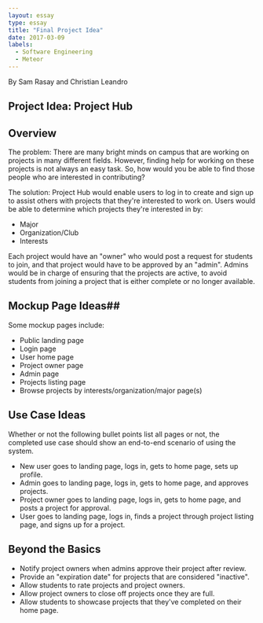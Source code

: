 ```yaml
---
layout: essay
type: essay
title: "Final Project Idea"
date: 2017-03-09
labels:
  - Software Engineering
  - Meteor
---
```


By Sam Rasay and Christian Leandro

## Project Idea: Project Hub ##

## Overview ##

The problem: There are many bright minds on campus that are working on projects in many different fields.  However, finding help for working on these projects is not always an easy task.  So, how would you be able to find those people who are interested in contributing?

The solution: Project Hub would enable users to log in to create and sign up to assist others with projects that they're interested to work on.  Users would be able to determine which projects they're interested in by:

- Major
- Organization/Club
- Interests

Each project would have an "owner" who would post a request for students to join, and that project would have to be approved by an "admin".  Admins would be in charge of ensuring that the projects are active, to avoid students from joining a project that is either complete or no longer available.

## Mockup Page Ideas##
Some mockup pages include:

- Public landing page
- Login page
- User home page
- Project owner page
- Admin page
- Projects listing page
- Browse projects by interests/organization/major page(s)

## Use Case Ideas ##

Whether or not the following bullet points list all pages or not, the completed use case should show an end-to-end scenario of using the system.

- New user goes to landing page, logs in, gets to home page, sets up profile.
- Admin goes to landing page, logs in, gets to home page, and approves projects.
- Project owner goes to landing page, logs in, gets to home page, and posts a project for approval.
- User goes to landing page, logs in, finds a project through project listing page, and signs up for a project.

## Beyond the Basics ##

- Notify project owners when admins approve their project after review.
- Provide an "expiration date" for projects that are considered "inactive".
- Allow students to rate projects and project owners.
- Allow project owners to close off projects once they are full.
- Allow students to showcase projects that they've completed on their home page.
